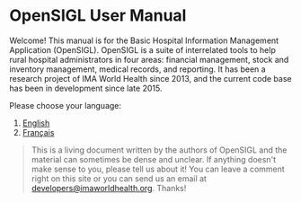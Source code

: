 # OpenSIGL User Manual

Welcome! This manual is for the Basic Hospital Information Management Application \(OpenSIGL\).  OpenSIGL is a suite of interrelated tools to help rural hospital administrators in four areas: financial management, stock and inventory management, medical records, and reporting.  It has been a research project of IMA World Health since 2013, and the current code base has been in development since late 2015.

Please choose your language:

1. [English](./en/index.md)
2. [Français](./fr/index.md)

> This is a living document written by the authors of OpenSIGL and the material can sometimes be dense and unclear.  If anything doesn't make sense to you, please tell us about it!  You can leave a comment right on this site or you can send us an email at [developers@imaworldhealth.org](mailto:developers@imaworldhealth.org).  Thanks!
